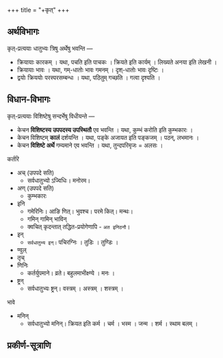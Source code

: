+++
title = "+कृत्"
+++

## अर्थविभागः
कृत्-प्रत्ययाः धातुभ्यः त्रिषु अर्थेषु भवन्ति —

- क्रियायाः कारकम् । यथा, पचति इति पाचकः । क्रियते इति कार्यम् । लिख्यते अनया इति लेखनी ।
- क्रियायाः भावः । यथा, गम्-धातोः भावः गमनम् । दृश्-धातोः भावः दृष्टिः ।
- द्वयोः क्रिययोः परस्परसम्बन्धः । यथा, पठितुम् गच्छति । गत्वा दृश्यति ।

## विधान-विभागः
कृत्-प्रत्ययाः विशिष्टेषु सन्दर्भेषु विधीयन्ते  —

- केचन **विशिष्टस्य उपपदस्य उपस्थितौ** एव भवन्ति । यथा, कुम्भं करोति इति कुम्भकारः ।
- केचन विशिष्टम् **कालं** दर्शयन्ति । यथा, पङ्के अजायत इति पङ्कजम् । पठन्, लभमानः ।
- केचन **विशिष्टे अर्थे** गम्यमाने एव भवन्ति । यथा, तुन्दपरिमृजः = अलसः ।


कर्तरि 

- अच् (उपपदे सति)
  - सर्वधातुभ्यो ऽज्विधिः।  मनोरम।  
- अण् (उपपदे सति)
  - कुम्भकारः
- इनि
  - गमेरिनिः। आङि णित्। भुवश्च। परमे कित्। मन्थः। 
  - गमिन् गामिन् भाविन्
  - क्वचित् कृदन्तात् तद्धित-प्रयोगेणापि - `अत इनिठनौ`। 
- इन् 
  - `सर्वधातुभ्य इन्।` पचिरग्निः । तुडिः । तुण्डिः ।
- ण्वुल्
- तृच्
- णिनिः
  - कर्तर्युपमाने। व्रते। बहुलमाभीक्ष्ण्ये । मनः ।
- ष्ट्रन्
  - सर्वधातुभ्यः ष्ट्रन्।  वस्त्रम् । अस्त्रम् । शस्त्रम् ।

भावे 

- मनिन्
  - सर्वधातुभ्यो मनिन्। क्रियत इति कर्म । चर्म । भस्म । जन्म । शर्म । स्थाम बलम् ।



## प्रकीर्ण-सूत्राणि
<div class="spreadsheet" src="../kRt.tsv"> </div>  
